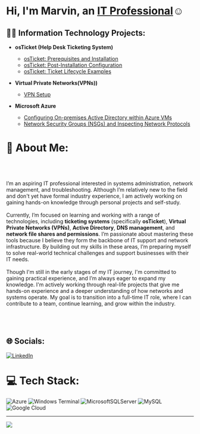 <h1>Hi, I'm Marvin, an <a href="https://linkedin.com/in/marvin-sanchez-7ba900325">IT Professional</a>☺</h1>

<h2>👨‍💻 Information Technology Projects:</h2>

- <b>osTicket (Help Desk Ticketing System)</b>
  - [osTicket: Prerequisites and Installation](https://github.com/M-SanchZ/osticket-prereqs)
  - [osTicket: Post-Installation Configuration](https://github.com/M-SanchZ/M-SanchZ-oSticket-Post-Insallation-Configuration-)
  - [osTicket: Ticket Lifecycle Examples](https://github.com/M-SanchZ/osticket-Ticket-Life-Examples-)
- <b>Virtual Private Networks(VPNs))</b>
  - [VPN Setup](https://github.com/M-SanchZ/VPN-Setup-and-Usage-Proton-VPN-/tree/main)

- <b>Microsoft Azure</b>
  - [Configuring On-premises Active Directory within Azure VMs](https://github.com/M-SanchZ/configure-ad)
  - [Network Security Groups (NSGs) and Inspecting Network Protocols](https://github.com/M-SanchZ/azure-network-protocols)









# 💫 About Me:
<br><br><br>I’m an aspiring IT professional interested in systems administration, network management, and troubleshooting. Although I’m relatively new to the field and don't yet have formal industry experience, I am actively working on gaining hands-on knowledge through personal projects and self-study. <br><br>Currently, I’m focused on learning and working with a range of technologies, including **ticketing systems** (specifically **osTicket**), **Virtual Private Networks (VPNs)**, **Active Directory**, **DNS management**, and **network file shares and permissions**. I’m passionate about mastering these tools because I believe they form the backbone of IT support and network infrastructure. By building out my skills in these areas, I’m preparing myself to solve real-world technical challenges and support businesses with their IT needs.<br><br>Though I'm still in the early stages of my IT journey, I'm committed to gaining practical experience, and I’m always eager to expand my knowledge. I'm actively working through real-life projects that give me hands-on experience and a deeper understanding of how networks and systems operate. My goal is to transition into a full-time IT role, where I can contribute to a team, continue learning, and grow within the industry.<br><br><br><br>


## 🌐 Socials:
[![LinkedIn](https://img.shields.io/badge/LinkedIn-%230077B5.svg?logo=linkedin&logoColor=white)](https://linkedin.com/in/https://www.linkedin.com/in/marvin-sanchez-7ba900325/)  

# 💻 Tech Stack:
![Azure](https://img.shields.io/badge/azure-%230072C6.svg?style=for-the-badge&logo=microsoftazure&logoColor=white) ![Windows Terminal](https://img.shields.io/badge/Windows%20Terminal-%234D4D4D.svg?style=for-the-badge&logo=windows-terminal&logoColor=white) ![MicrosoftSQLServer](https://img.shields.io/badge/Microsoft%20SQL%20Server-CC2927?style=for-the-badge&logo=microsoft%20sql%20server&logoColor=white) ![MySQL](https://img.shields.io/badge/mysql-4479A1.svg?style=for-the-badge&logo=mysql&logoColor=white) ![Google Cloud](https://img.shields.io/badge/GoogleCloud-%234285F4.svg?style=for-the-badge&logo=google-cloud&logoColor=white)

---
[![](https://visitcount.itsvg.in/api?id=M-SanchZ&icon=0&color=3)](https://visitcount.itsvg.in)

<!-- Proudly created with GPRM ( https://gprm.itsvg.in ) -->










